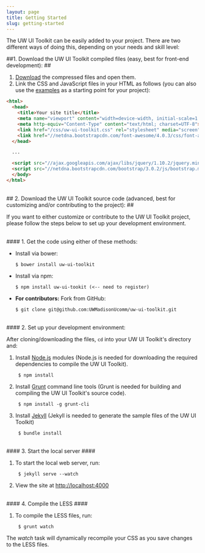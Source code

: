 ```yaml
---
layout: page
title: Getting Started
slug: getting-started
---
```


<p class="lead">
  The UW UI Toolkit can be easily added to your project. There are two different ways of doing this, depending on your needs and skill level:
</p>

##1. Download the UW UI Toolkit compiled files (easy, best for front-end development): ##

1. [Download](https://github.com/UWMadisonUcomm/uw-ui-toolkit/releases/download/v0.2.0/uw-ui-toolkit-0.2.0.zip) the compressed files and open them.
2. Link the CSS and JavaScript files in your HTML as follows (you can also use the [examples](/examples/) as a starting point for your project):

```html
<html>
  <head>
    <title>Your site title</title>
    <meta name="viewport" content="width=device-width, initial-scale=1.0">
    <meta http-equiv="Content-Type" content="text/html; charset=UTF-8">
    <link href="/css/uw-ui-toolkit.css" rel="stylesheet" media="screen">
    <link href="//netdna.bootstrapcdn.com/font-awesome/4.0.3/css/font-awesome.css" rel="stylesheet">
  </head>

  ...

  <script src="//ajax.googleapis.com/ajax/libs/jquery/1.10.2/jquery.min.js"></script>
  <script src="//netdna.bootstrapcdn.com/bootstrap/3.0.2/js/bootstrap.min.js"></script>
  </body>
</html>
```

<br>
## 2. Download the UW UI Toolkit source code (advanced, best for customizing and/or contributing to the project): ##

<p class="lead">If you want to either customize or contribute to the UW UI Toolkit project, please follow the steps below to set up your development environment.</p>

<br>
#### 1. Get the code using either of these methods:

  - Install via bower:

        $ bower install uw-ui-toolkit

  - Install via npm:

        $ npm install uw-ui-tookit (<-- need to register)

  - **For contributors:** Fork from GitHub:

        $ git clone git@github.com:UWMadisonUcomm/uw-ui-toolkit.git

<br>
#### 2. Set up your development environment:

After cloning/downloading the files, `cd` into your UW UI Toolkit's directory and:

1. Install [Node.js](http://nodejs.org/) modules (Node.js is needed for downloading the required dependencies to compile the UW UI Toolkit).

        $ npm install

1. Install [Grunt](http://gruntjs.com/) command line tools (Grunt is needed for building and compiling the UW UI Toolkit's source code).

        $ npm install -g grunt-cli

1. Install [Jekyll](http://jekyllrb.com/) (Jekyll is needed to generate the sample files of the UW UI Toolkit)

        $ bundle install

<br>
#### 3. Start the local server ####

1. To start the local web server, run:

        $ jekyll serve --watch

1. View the site at [http://localhost:4000](http://localhost:4000)

<br>
#### 4. Compile the LESS ####

1. To compile the LESS files, run:

        $ grunt watch


The *watch* task will dynamically recompile your CSS as you save changes to the LESS files.
